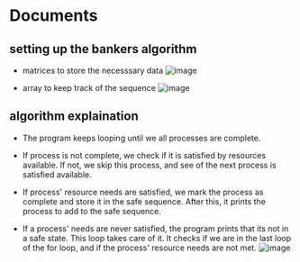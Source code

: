 # Documents

## setting up the bankers algorithm
* matrices to store the necesssary data
![image](https://github.com/user-attachments/assets/34575c29-459d-483b-a9f8-76bc6fb71f8e)

* array to keep track of the sequence
![image](https://github.com/user-attachments/assets/a57864a2-b16a-417a-b0b9-cd8b11985df5)

## algorithm explaination
* The program keeps looping until we all processes are complete.

* If process is not complete, we check if it is satisfied by resources available. If not, we skip this process, and see of the next process is satisfied available.

* If process' resource needs are satisfied, we mark the process as complete and store it in the safe sequence. After this, it prints the process to add to the safe sequence.

* If a process' needs are never satisfied, the program prints that its not in a safe state. This loop takes care of it. It checks if we are in the last loop of the for loop, and if the process' resource needs are not met.
![image](https://github.com/user-attachments/assets/4a5c8337-5f7a-437b-9f60-12eabfb23ee0)


